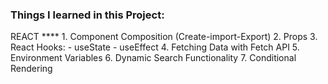 ### Things I learned in this Project:

REACT ****
    1. Component Composition (Create-import-Export)
    2. Props
    3. React Hooks:
        - useState
        - useEffect
    4. Fetching Data with Fetch API
    5. Environment Variables
    6. Dynamic Search Functionality
    7. Conditional Rendering
